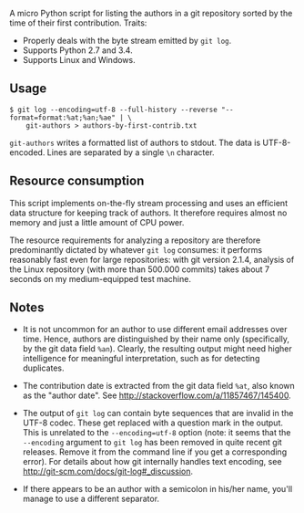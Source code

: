 A micro Python script for listing the authors in a git repository sorted by
the time of their first contribution. Traits:


* Properly deals with the byte stream emitted by `git log`.
* Supports Python 2.7 and 3.4.
* Supports Linux and Windows.


## Usage

```
$ git log --encoding=utf-8 --full-history --reverse "--format=format:%at;%an;%ae" | \
    git-authors > authors-by-first-contrib.txt
```

`git-authors` writes a formatted list of authors to stdout. The data is
UTF-8-encoded. Lines are separated by a single `\n` character.


## Resource consumption

This script implements on-the-fly stream processing and uses an efficient
data structure for keeping track of authors. It therefore requires almost
no memory and just a little amount of CPU power.

The resource requirements for analyzing a repository are therefore
predominantly dictated by whatever `git log` consumes: it performs
reasonably fast even for large repositories: with git version 2.1.4,
analysis of the Linux repository (with more than 500.000 commits)
takes about 7 seconds on my medium-equipped test machine.


## Notes

* It is not uncommon for an author to use different email addresses over
  time. Hence, authors are distinguished by their name only (specifically, by
  the git data field `%an`). Clearly, the resulting output might need higher
  intelligence for meaningful interpretation, such as for detecting duplicates.

* The contribution date is extracted from the git data field `%at`, also
  known as the "author date". See http://stackoverflow.com/a/11857467/145400.

* The output of `git log` can contain byte sequences that are invalid in
  the UTF-8 codec. These get replaced with a question mark in the output.
  This is unrelated to the `--encoding=utf-8` option (note: it seems that
  the `--encoding` argument to `git log` has been removed in quite recent
  git releases. Remove it from the command line if you get a corresponding
  error). For details about how git internally handles text encoding, see
  http://git-scm.com/docs/git-log#_discussion.

* If there appears to be an author with a semicolon in his/her name, you'll
  manage to use a different separator.

